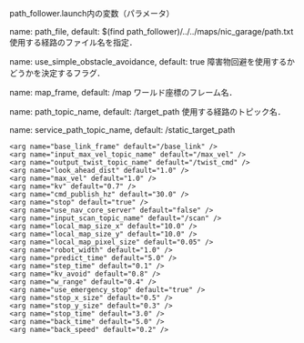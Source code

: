 path_follower.launch内の変数（パラメータ）

name: path_file, default: $(find path_follower)/../../maps/nic_garage/path.txt
使用する経路のファイル名を指定．

name: use_simple_obstacle_avoidance, default: true
障害物回避を使用するかどうかを決定するフラグ．

name: map_frame, default: /map
ワールド座標のフレーム名．

name: path_topic_name, default: /target_path
使用する経路のトピック名．

name: service_path_topic_name, default: /static_target_path


	<arg name="base_link_frame" default="/base_link" />
	<arg name="input_max_vel_topic_name" default="/max_vel" />
	<arg name="output_twist_topic_name" default="/twist_cmd" />
	<arg name="look_ahead_dist" default="1.0" />
	<arg name="max_vel" default="1.0" />
	<arg name="kv" default="0.7" />
	<arg name="cmd_publish_hz" default="30.0" />
	<arg name="stop" default="true" />
	<arg name="use_nav_core_server" default="false" />
	<arg name="input_scan_topic_name" default="/scan" />
	<arg name="local_map_size_x" default="10.0" />
	<arg name="local_map_size_y" default="10.0" />
	<arg name="local_map_pixel_size" default="0.05" />
	<arg name="robot_width" default="1.0" />
	<arg name="predict_time" default="5.0" />
	<arg name="step_time" default="0.1" />
	<arg name="kv_avoid" default="0.8" />
	<arg name="w_range" default="0.4" />
	<arg name="use_emergency_stop" default="true" />
	<arg name="stop_x_size" default="0.5" />
	<arg name="stop_y_size" default="0.3" />
	<arg name="stop_time" default="3.0" />
	<arg name="back_time" default="5.0" />
	<arg name="back_speed" default="0.2" />

